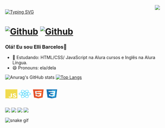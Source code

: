 <img align="right" src="https://visitor-badge.laobi.icu/badge?page_id=ellibarcelos.ellibarcelos">

[![Typing SVG](https://readme-typing-svg.herokuapp.com?color=C9D1D9&lines=Ol%C3%A1++pessoas!!%F0%9F%91%8B;Me+chamo+Elli+Barcelos+)](https://github.com/ElliBarcelos)

# [![Github](https://img.shields.io/github/followers/HenriqueLopes42?label=Follow&style=social)](https://github.com/ElliBarcelos) [![Github](https://img.shields.io/github/stars/ElliBarcelos?label=Star&style=social)](https://github.com/ElliBarcelos)

### Olá! Eu sou Elli Barcelos👋

- 🌱 Estudando: HTML/CSS/ JavaScript na Alura cursos e Inglês na Alura Língua.
- 😄 Pronouns:  ela/dela

![Anurag's GitHub stats](https://github-readme-stats.vercel.app/api?username=ellibarcelos&show_icons=true&theme=radical)
[![Top Langs](https://github-readme-stats.vercel.app/api/top-langs/?username=ellibarcelos&layout=donut)](https://github.com/anuraghazra/github-readme-stats)


<div style="display: inline_block"><br>
  <img align="center" alt="elli-Js" height="30" width="40" src="https://raw.githubusercontent.com/devicons/devicon/master/icons/javascript/javascript-plain.svg">
  <img align="center" alt="elli-React" height="30" width="40" src="https://raw.githubusercontent.com/devicons/devicon/master/icons/react/react-original.svg">
  <img align="center" alt="elli-HTML" height="30" width="40" src="https://raw.githubusercontent.com/devicons/devicon/master/icons/html5/html5-original.svg">
  <img align="center" alt="elli-CSS" height="30" width="40" src="https://raw.githubusercontent.com/devicons/devicon/master/icons/css3/css3-original.svg">
</div>
  
  ##
  
  <div>
    <a href="https://www.instagram.com/elli_barcelos/" target="_blank"><img src="https://img.shields.io/badge/-Instagram-%23E4405F?style=for-the-badge&logo=instagram&logoColor=white" target="_blank"></a>
    <a href="https://www.linkedin.com/in/ellibarcelos/" target="_blank"><img src="https://img.shields.io/badge/-LinkedIn-%230077B5?style=for-the-badge&logo=linkedin&logoColor=white" target="_blank"></a> 
    <a href="https://github.com/ElliBarcelos" target"_blank"><img src="https://img.shields.io/badge/GitHub-100000?style=for-the-badge&logo=github&logoColor=white"></a>
    <a href="https://www.facebook.com/elircineia/" target"_blank"><img src="https://img.shields.io/badge/Facebook-1877F2?style=for-the-badge&logo=facebook&logoColor=white"></a> 
  
</div>

 ![snake gif](https://github.com/ElliBarcelos/ElliBarcelos/blob/output/github-contribution-grid-snake.svg)
